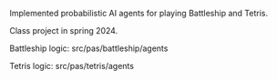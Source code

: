 Implemented probabilistic AI agents for playing Battleship and Tetris.

Class project in spring 2024.

Battleship logic: src/pas/battleship/agents

Tetris logic: src/pas/tetris/agents
